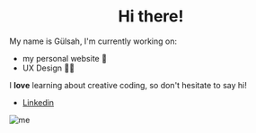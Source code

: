 <h1 align= "center"> Hi there!</h1>

My name is Gülsah, I'm currently working on:

- my personal website 🦦
- UX Design 👩‍💻

I **love** learning about creative coding, so don't hesitate to say hi!

- [Linkedin](https://www.linkedin.com/in/zahide-gulsah-durmaz/)

<img src="me.gif" alt="me" />
